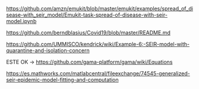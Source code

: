 
https://github.com/amzn/emukit/blob/master/emukit/examples/spread_of_disease-with_seir_model/Emukit-task-spread-of-disease-with-seir-model.ipynb

https://github.com/berndblasius/Covid19/blob/master/README.md

https://github.com/UMMISCO/kendrick/wiki/Example-6:-SEIR-model-with-quarantine-and-isolation-concern

ESTE OK -> https://github.com/gama-platform/gama/wiki/Equations

https://es.mathworks.com/matlabcentral/fileexchange/74545-generalized-seir-epidemic-model-fitting-and-computation

